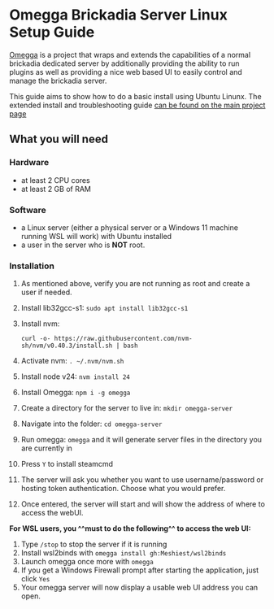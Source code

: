 # Omegga Brickadia Server Linux Setup Guide
[Omegga](https://github.com/brickadia-community/omegga) is a project that wraps and extends the capabilities of a normal brickadia dedicated server by additionally providing the ability to run plugins as well as providing a nice web based UI
to easily control and manage the brickadia server. 

This guide aims to show how to do a basic install using Ubuntu Linunx. The extended install and troubleshooting guide [can be found on the main project page](https://github.com/brickadia-community/omegga?tab=readme-ov-file#quick-setup-automatically-download-launcher)

## What you will need
### Hardware
- at least 2 CPU cores
- at least 2 GB of RAM

### Software
- a Linux server (either a physical server or a Windows 11 machine running WSL will work) with Ubuntu installed
- a user in the server who is **NOT** root. 

### Installation
1. As mentioned above, verify you are not running as root and create a user if needed. 
1. Install lib32gcc-s1: `sudo apt install lib32gcc-s1`
1. Install nvm:

    `curl -o- https://raw.githubusercontent.com/nvm-sh/nvm/v0.40.3/install.sh | bash`

1. Activate nvm: `. ~/.nvm/nvm.sh`
1. Install node v24: `nvm install 24`
1. Install Omegga: `npm i -g omegga`
1. Create a directory for the server to live in: `mkdir omegga-server`
1. Navigate into the folder: `cd omegga-server`
1. Run omegga: `omegga` and it will generate server files in the directory you are currently in
1. Press `Y` to install steamcmd
1. The server will ask you whether you want to use username/password or hosting token authentication. Choose what you would prefer.
1. Once entered, the server will start and will show the address of where to access the webUI. 

**For WSL users, you ^^must to do the following^^ to access the web UI:**

1. Type `/stop` to stop the server if it is running
1. Install wsl2binds with `omegga install gh:Meshiest/wsl2binds`
1. Launch omegga once more with `omegga`
1. If you get a Windows Firewall prompt after starting the application, just click `Yes`
1. Your omegga server will now display a usable web UI address you can open. 